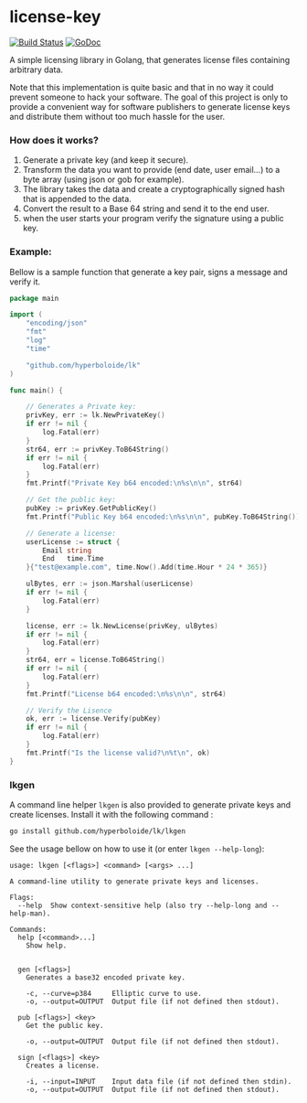 # license-key

[![Build Status](https://travis-ci.org/hyperboloide/lk.svg?branch=master)](https://travis-ci.org/hyperboloide/lk)
[![GoDoc](https://godoc.org/github.com/hyperboloide/lk?status.svg)](https://godoc.org/github.com/hyperboloide/lk)

A simple licensing library in Golang, that generates license files
containing arbitrary data.

Note that this implementation is quite basic and that in no way it could
prevent someone to hack your software. The goal of this project is only
to provide a convenient way for software publishers to generate license keys
and distribute them without too much hassle for the user.

### How does it works?

1. Generate a private key (and keep it secure).
2. Transform the data you want to provide (end date, user email...) to a byte array (using json or gob for example).
3. The library takes the data and create a cryptographically signed hash that is appended to the data.
4. Convert the result to a Base 64 string and send it to the end user.
5. when the user starts your program verify the signature using a public key.

### Example:

Bellow is a sample function that generate a key pair, signs a message and
verify it.

```go
package main

import (
	"encoding/json"
	"fmt"
	"log"
	"time"

	"github.com/hyperboloide/lk"
)

func main() {

	// Generates a Private key:
	privKey, err := lk.NewPrivateKey()
	if err != nil {
		log.Fatal(err)
	}
	str64, err := privKey.ToB64String()
	if err != nil {
		log.Fatal(err)
	}
	fmt.Printf("Private Key b64 encoded:\n%s\n\n", str64)

	// Get the public key:
	pubKey := privKey.GetPublicKey()
	fmt.Printf("Public Key b64 encoded:\n%s\n\n", pubKey.ToB64String())

	// Generate a license:
	userLicense := struct {
		Email string
		End   time.Time
	}{"test@example.com", time.Now().Add(time.Hour * 24 * 365)}

	ulBytes, err := json.Marshal(userLicense)
	if err != nil {
		log.Fatal(err)
	}

	license, err := lk.NewLicense(privKey, ulBytes)
	if err != nil {
		log.Fatal(err)
	}
	str64, err = license.ToB64String()
	if err != nil {
		log.Fatal(err)
	}
	fmt.Printf("License b64 encoded:\n%s\n\n", str64)

	// Verify the Lisence
	ok, err := license.Verify(pubKey)
	if err != nil {
		log.Fatal(err)
	}
	fmt.Printf("Is the license valid?\n%t\n", ok)
}
```

### lkgen

A command line helper `lkgen` is also provided to generate private keys and create licenses.
Install it with the following command :

```sh
go install github.com/hyperboloide/lk/lkgen
```

See the usage bellow on how to use it (or enter `lkgen --help-long`):

```
usage: lkgen [<flags>] <command> [<args> ...]

A command-line utility to generate private keys and licenses.

Flags:
  --help  Show context-sensitive help (also try --help-long and --help-man).

Commands:
  help [<command>...]
    Show help.


  gen [<flags>]
    Generates a base32 encoded private key.

    -c, --curve=p384     Elliptic curve to use.
    -o, --output=OUTPUT  Output file (if not defined then stdout).

  pub [<flags>] <key>
    Get the public key.

    -o, --output=OUTPUT  Output file (if not defined then stdout).

  sign [<flags>] <key>
    Creates a license.

    -i, --input=INPUT    Input data file (if not defined then stdin).
    -o, --output=OUTPUT  Output file (if not defined then stdout).
```
